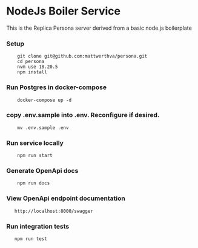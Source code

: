# NodeJs Boiler Service
This is the Replica Persona server derived from a basic node.js boilerplate

### Setup
```
    git clone git@github.com:mattwerthva/persona.git
    cd persona
    nvm use 18.20.5
    npm install
```

### Run Postgres in docker-compose
```
    docker-compose up -d
```

### copy .env.sample into .env.  Reconfigure if desired.
```
    mv .env.sample .env
```

### Run service locally
```
    npm run start
```

### Generate OpenApi docs
```
    npm run docs
```

### View OpenApi endpoint documentation
```
   http://localhost:8000/swagger
```

### Run integration tests
```
   npm run test
```